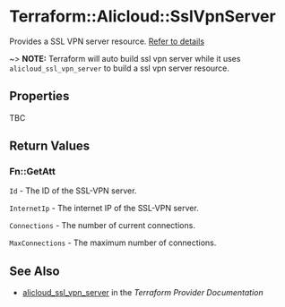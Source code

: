 # Terraform::Alicloud::SslVpnServer

Provides a SSL VPN server resource. [Refer to details](https://www.alibabacloud.com/help/doc-detail/64960.htm)

~> **NOTE:** Terraform will auto build ssl vpn server while it uses `alicloud_ssl_vpn_server` to build a ssl vpn server resource.

## Properties

TBC

## Return Values

### Fn::GetAtt

`Id` - The ID of the SSL-VPN server.

`InternetIp` - The internet IP of the SSL-VPN server.

`Connections` - The number of current connections.

`MaxConnections` - The maximum number of connections.

## See Also

* [alicloud_ssl_vpn_server](https://www.terraform.io/docs/providers/alicloud/r/ssl_vpn_server.html) in the _Terraform Provider Documentation_